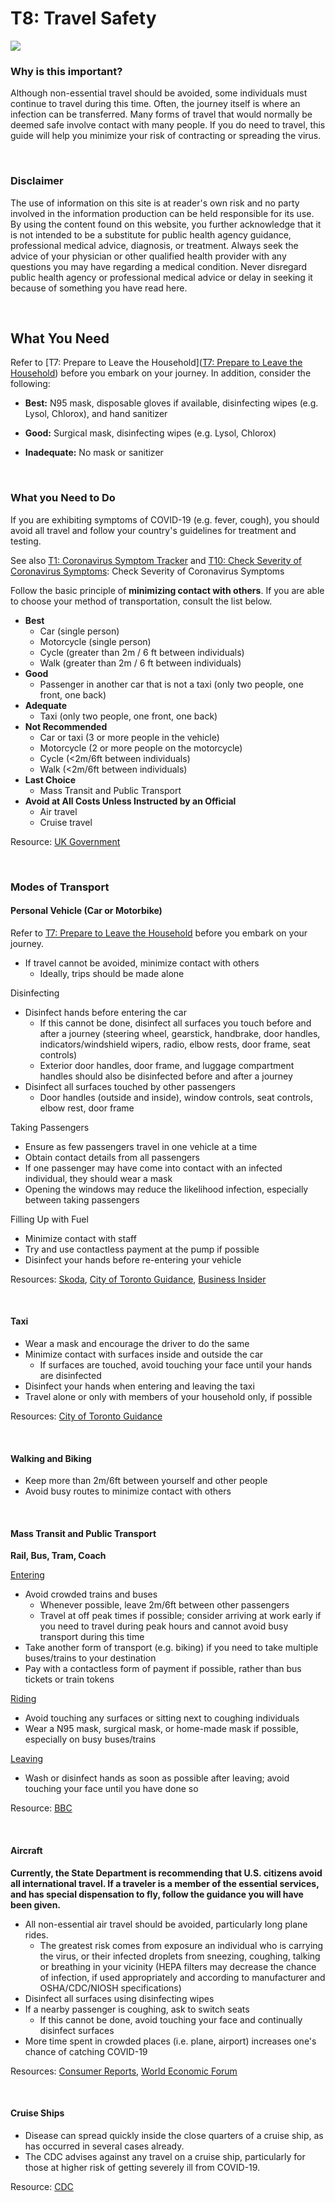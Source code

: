# **T8: Travel Safety**

<a href="/T8-Travel_Safety_v4.pdf" target="_blank">
    <img class="downloadtools" src="/download-tools.png" />
</a>

### Why is this important?

Although non-essential travel should be avoided, some individuals must continue to travel during this time. Often, the journey itself is where an infection can be transferred. Many forms of travel that would normally be deemed safe involve contact with many people. If you do need to travel, this guide will help you minimize your risk of contracting or spreading the virus.

<br>

### Disclaimer

The use of information on this site is at reader's own risk and no party involved in the information production can be held responsible for its use. By using the content found on this website, you further acknowledge that it is not intended to be a substitute for public health agency guidance, professional medical advice, diagnosis, or treatment. Always seek the advice of your physician or other qualified health provider with any questions you may have regarding a medical condition. Never disregard public health agency or professional medical advice or delay in seeking it because of something you have read here.

<br>

## What You Need

Refer to [T7: Prepare to Leave the Household]([T7: Prepare to Leave the Household](/f1-preparing-for-coronavirus-lock-down.html#t7_prepare-to-leave-the-household)) before you embark on your journey. In addition, consider the following:

- **Best:** N95 mask, disposable gloves if available, disinfecting wipes (e.g. Lysol, Chlorox), and hand sanitizer

- **Good:** Surgical mask, disinfecting wipes (e.g. Lysol, Chlorox)

- **Inadequate:** No mask or sanitizer

<br>

### What you Need to Do

If you are exhibiting symptoms of COVID-19 (e.g. fever, cough), you should avoid all travel and follow your country's guidelines for treatment and testing.

See also [T1: Coronavirus Symptom Tracker](/f1-preparing-for-coronavirus-lock-down.html#t1_coronavirus_symptom_tracker) and [T10: Check Severity of Coronavirus Symptoms](/f2-living-in-a-household-with-someone-with-coronavirus-symptoms.html#T10-Coronavirus-symptom-severity-checker): Check Severity of Coronavirus Symptoms

Follow the basic principle of **minimizing contact with others**. If you are able to choose your method of transportation, consult the list below.

- **Best**
  - Car (single person)
  - Motorcycle (single person)
  - Cycle (greater than 2m / 6 ft between individuals)
  - Walk (greater than 2m / 6 ft between individuals)
- **Good**
  - Passenger in another car that is not a taxi (only two people, one front, one back)
- **Adequate**
  - Taxi (only two people, one front, one back)
- **Not Recommended**
  - Car or taxi (3 or more people in the vehicle)
  - Motorcycle (2 or more people on the motorcycle)
  - Cycle (&lt;2m/6ft between individuals)
  - Walk (&lt;2m/6ft between individuals)
- **Last Choice**
  - Mass Transit and Public Transport
- **Avoid at All Costs Unless Instructed by an Official**
  - Air travel
  - Cruise travel

Resource: [UK Government](https://www.gov.uk/guidance/coronavirus-covid-19-uk-transport-and-travel-advice)

<br>

### Modes of Transport

#### Personal Vehicle (Car or Motorbike)

Refer to [T7: Prepare to Leave the Household](/f1-preparing-for-coronavirus-lock-down.html#t7_prepare-to-leave-the-household) before you embark on your journey.

- If travel cannot be avoided, minimize contact with others
  - Ideally, trips should be made alone

Disinfecting

- Disinfect hands before entering the car
  - If this cannot be done, disinfect all surfaces you touch before and after a journey (steering wheel, gearstick, handbrake, door handles, indicators/windshield wipers, radio, elbow rests, door frame, seat controls)
  - Exterior door handles, door frame, and luggage compartment handles should also be disinfected before and after a journey
- Disinfect all surfaces touched by other passengers
  - Door handles (outside and inside), window controls, seat controls, elbow rest, door frame

Taking Passengers

- Ensure as few passengers travel in one vehicle at a time
- Obtain contact details from all passengers
- If one passenger may have come into contact with an infected individual, they should wear a mask
- Opening the windows may reduce the likelihood infection, especially between taking passengers

Filling Up with Fuel

- Minimize contact with staff
- Try and use contactless payment at the pump if possible
- Disinfect your hands before re-entering your vehicle

Resources: [Skoda](https://www.skoda-storyboard.com/en/skoda-world/responsibility/how-to-stay-safe-when-travelling-by-car-during-the-coronavirus-pandemic/), [City of Toronto Guidance](https://www.toronto.ca/wp-content/uploads/2020/03/8d19-COVID-19-Guidance-for-Taxi-Ride-Share-Employers-Drivers-Vehicle-Owners.pdf), [Business Insider](https://www.businessinsider.com/14-ways-to-stay-safe-while-driving-amid-coronavirus-pandemic-2020-3#_blank)

<br>

#### Taxi

- Wear a mask and encourage the driver to do the same
- Minimize contact with surfaces inside and outside the car
  - If surfaces are touched, avoid touching your face until your hands are disinfected
- Disinfect your hands when entering and leaving the taxi
- Travel alone or only with members of your household only, if possible

Resources: [City of Toronto Guidance](https://www.toronto.ca/wp-content/uploads/2020/03/8d19-COVID-19-Guidance-for-Taxi-Ride-Share-Employers-Drivers-Vehicle-Owners.pdf)

<br>

#### Walking and Biking

- Keep more than 2m/6ft between yourself and other people
- Avoid busy routes to minimize contact with others

<br>

#### Mass Transit and Public Transport

**Rail, Bus, Tram, Coach**

<u>Entering</u>

- Avoid crowded trains and buses
  - Whenever possible, leave 2m/6ft between other passengers
  - Travel at off peak times if possible; consider arriving at work early if you need to travel during peak hours and cannot avoid busy transport during this time
- Take another form of transport (e.g. biking) if you need to take multiple buses/trains to your destination
- Pay with a contactless form of payment if possible, rather than bus tickets or train tokens

<u>Riding</u>

- Avoid touching any surfaces or sitting next to coughing individuals
- Wear a N95 mask, surgical mask, or home-made mask if possible, especially on busy buses/trains

<u>Leaving</u>

- Wash or disinfect hands as soon as possible after leaving; avoid touching your face until you have done so

Resource: [BBC](https://www.bbc.com/news/health-51736185)

<br>

#### Aircraft

**Currently, the State Department is recommending that U.S. citizens avoid all international travel. If a traveler is a member of the essential services, and has special dispensation to fly, follow the guidance you will have been given.**

- All non-essential air travel should be avoided, particularly long plane rides.
  - The greatest risk comes from exposure an individual who is carrying the virus, or their infected droplets from sneezing, coughing, talking or breathing in your vicinity (HEPA filters may decrease the chance of infection, if used appropriately and according to manufacturer and OSHA/CDC/NIOSH specifications)
- Disinfect all surfaces using disinfecting wipes
- If a nearby passenger is coughing, ask to switch seats
  - If this cannot be done, avoid touching your face and continually disinfect surfaces
- More time spent in crowded places (i.e. plane, airport) increases one's chance of catching COVID-19

Resources: [Consumer Reports](https://www.consumerreports.org/coronavirus/stay-safe-from-coronavirus-while-on-the-go/), [World Economic Forum](https://www.weforum.org/agenda/2020/03/shared-cars-scooters-mobility-fight-covid-19-initial-observations/)

<br>

#### Cruise Ships

- Disease can spread quickly inside the close quarters of a cruise ship, as has occurred in several cases already.
- The CDC advises against any travel on a cruise ship, particularly for those at higher risk of getting severely ill from COVID-19.

Resource: [CDC](https://wwwnc.cdc.gov/travel/notices/warning/coronavirus-cruise-ship)
